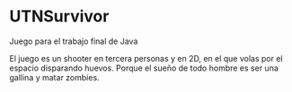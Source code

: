 # UTNSurvivor
Juego para el trabajo final de Java 

El juego es un shooter en tercera personas y en 2D, en el que volas por el espacio disparando huevos. Porque el sueño de todo hombre es ser una gallina y matar zombies.
